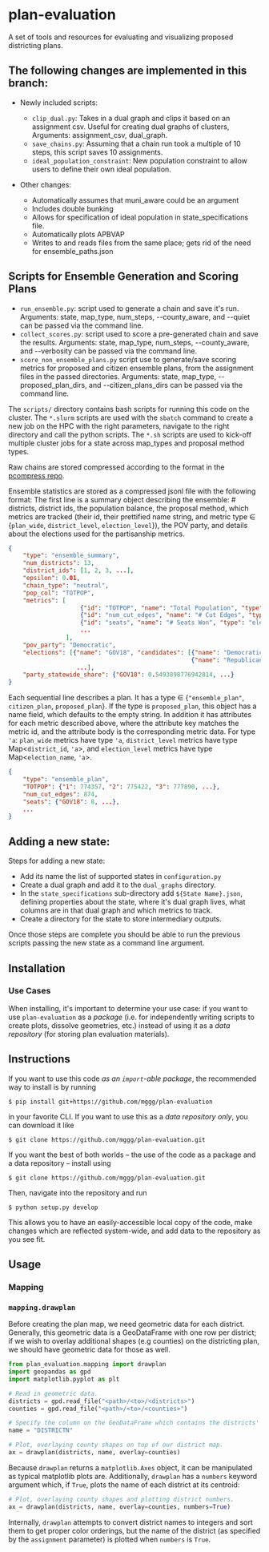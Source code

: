 # plan-evaluation
A set of tools and resources for evaluating and visualizing proposed districting plans.

## The following changes are implemented in this branch:

* Newly included scripts: 
    * `clip_dual.py`: Takes in a dual graph and clips it based on an assignment csv. Useful for creating dual graphs of clusters, Arguments: assignment_csv, dual_graph.
    * `save_chains.py`: Assuming that a chain run took a multiple of 10 steps, this script saves 10 assignments.
    * `ideal_population_constraint`: New population constraint to allow users to define their own ideal population.
   
* Other changes:
   * Automatically assumes that muni_aware could be an argument
   * Includes double bunking
   * Allows for specification of ideal population in state_specifications file. 
   * Automatically plots APBVAP
   * Writes to and reads files from the same place; gets rid of the need for ensemble_paths.json
 
## Scripts for Ensemble Generation and Scoring Plans

* `run_ensemble.py`: script used to generate a chain and save it's run.  Arguments: state, map_type, num_steps, --county_aware, and --quiet can be passed via the command line.
* `collect_scores.py`: script used to score a pre-generated chain and save the results.  Arguments: state, map_type, num_steps, --county_aware, and --verbosity can be passed via the command line.
* `score_non_ensemble_plans.py` script use to generate/save scoring metrics for proposed and citizen ensemble plans, from the assignment files in the passed directories.  Arguments: state, map_type, --proposed_plan_dirs, and --citizen_plans_dirs can be passed via the command line.

The `scripts/` directory contains bash scripts for running this code on the cluster. The `*.slurm` scripts are used with the `sbatch` command to create a new job on the HPC with the right parameters, navigate to the right directory and call the python scripts.  The `*.sh` scripts are used to kick-off multiple cluster jobs for a state across map_types and proposal method types.

Raw chains are stored compressed according to the format in the [pcompress repo](https://github.com/InnovativeInventor/pcompress).

Ensemble statistics are stored as a compressed jsonl file with the following format:
The first line is a summary object describing the ensemble: # districts, 
district ids, the population balance, the proposal method, which metrics are tracked (their id, their prettified name string, and metric type $\in$ {`plan_wide`, `district_level`, `election_level`}), the POV party, and details about the elections used for the partisanship metrics.

```json
{
    "type": "ensemble_summary", 
    "num_districts": 13, 
    "district_ids": [1, 2, 3, ...], 
    "epsilon": 0.01, 
    "chain_type": "neutral", 
    "pop_col": "TOTPOP", 
    "metrics": [
                    {"id": "TOTPOP", "name": "Total Population", "type": "district_level"},
                    {"id": "num_cut_edges", "name": "# Cut Edges", "type": "plan_wide"},
                    {"id": "seats", "name": "# Seats Won", "type": "election_level"},
                    ...
                ], 
    "pov_party": "Democratic", 
    "elections": [{"name": "GOV18", "candidates": [{"name": "Democratic", "key": "GOV18D"},
                                                   {"name": "Republican", "key": "GOV18R"}]},
                   ...], 
    "party_statewide_share": {"GOV18": 0.5493898776942814, ...}
}
```

Each sequential line describes a plan.  It has a type $\in$ {`"ensemble_plan"`, `citizen_plan`, `proposed_plan`}.  If the type is `proposed_plan`, this object has a name field, which defaults to the empty string. In addition it has attributes for each metric described above, where the attribute key matches the metric id, and the attribute body is the corresponding metric data.  For type `'a`: `plan_wide` metrics have type `'a`, `district_level` metrics have type Map<`district_id`, `'a`>, and `election_level` metrics have type Map<`election_name`, `'a`>.

```json
{
    "type": "ensemble_plan", 
    "TOTPOP": {"1": 774357, "2": 775422, "3": 777890, ...},
    "num_cut_edges": 874,
    "seats": {"GOV18": 8, ...},
    ...
}
```

## Adding a new state:

Steps for adding a new state:
* Add its name the list of supported states in `configuration.py`
* Create a dual graph and add it to the `dual_graphs` directory.
* In the `state_specifications` sub-directory add `${State Name}.json`, defining properties about the state, where it's dual graph lives, what columns are in that dual graph and which metrics to track.
* Create a directory for the state to store intermediary outputs.

Once those steps are complete you should be able to run the previous scripts passing the new state as a command line argument.

## Installation
### Use Cases
When installing, it's important to determine your use case: if you want to use
`plan-evaluation` as a _package_ (i.e. for independently writing scripts to
create plots, dissolve geometries, etc.) instead of using it as a _data repository_
(for storing plan evaluation materials).

## Instructions
If you want to use this code _as an `import`-able package_, the recommended way
to install is by running
```
$ pip install git+https://github.com/mggg/plan-evaluation
```
in your favorite CLI. If you want to use this as a _data repository only_, you
can download it like
```
$ git clone https://github.com/mggg/plan-evaluation.git
```
If you want the best of both worlds – the use of the code as a package and a
data repository – install using
```
$ git clone https://github.com/mggg/plan-evaluation.git
```
Then, navigate into the repository and run
```
$ python setup.py develop
```
This allows you to have an easily-accessible local copy of the code, make
changes which are reflected system-wide, and add data to the repository as you see fit.

## Usage
### Mapping
### `mapping.drawplan`
Before creating the plan map, we need geometric data for each district.
Generally, this geometric data is a GeoDataFrame with one row per district;
if we wish to overlay additional shapes (e.g counties) on the districting plan,
we should have geometric data for those as well.

```python
from plan_evaluation.mapping import drawplan
import geopandas as gpd
import matplotlib.pyplot as plt

# Read in geometric data.
districts = gpd.read_file("<path>/<to>/<districts>")
counties = gpd.read_file("<path>/<to>/<counties>")

# Specify the column on the GeoDataFrame which contains the districts' names.
name = "DISTRICTN"

# Plot, overlaying county shapes on top of our district map.
ax = drawplan(districts, name, overlay=counties)
```

Because `drawplan` returns a `matplotlib.Axes` object, it can be manipulated as
typical matplotlib plots are. Additionally, `drawplan` has a `numbers` keyword
argument which, if `True`, plots the name of each district at its centroid:

```python
# Plot, overlaying county shapes and plotting district numbers.
ax = drawplan(districts, name, overlay=counties, numbers=True)
```

Internally, `drawplan` attempts to convert district names to integers and sort
them to get proper color orderings, but the name of the district (as specified
by the `assignment` parameter) is plotted when `numbers` is `True`.
